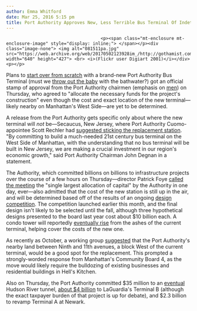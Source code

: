 ```yaml
---
author: Emma Whitford
date: Mar 25, 2016 5:15 pm
title: Port Authority Approves New, Less Terrible Bus Terminal Of Indeterminate Cost
---
```


	
										<p><span class="mt-enclosure mt-enclosure-image" style="display: inline;"> </span></p><div class="image-none"> <img alt="081511pa.jpg" src="https://web.archive.org/web/20170502123928im_/http://gothamist.com/attachments/nyc_ewhitford/081511pa.jpg" width="640" height="427"> <br> <i>(Flickr user Digiart 2001)</i></div> <p></p>

<p>Plans to <a href="https://web.archive.org/web/20170502123928/http://gothamist.com/2015/10/23/port_authority_redesign.php">start over from scratch</a> with a brand-new Port Authority Bus Terminal (must we <a href="https://web.archive.org/web/20170502123928/http://gothamist.com/2015/02/26/bathroom_humor_air_quotes.php">throw out the baby</a> with the bathwater?) got an official stamp of approval from the Port Authority chairmen (emphasis on <a href="https://web.archive.org/web/20170502123928/https://twitter.com/katehinds/status/713064507866787841">men</a>) on Thursday, who agreed to &quot;allocate the necessary funds for the project&apos;s construction&quot; even though the cost and exact location of the new terminal&#x2014;likely nearby on Manhattan&apos;s West Side&#x2014;are yet to be determined. </p>

<p>A release from the Port Authority gets specific only about where the new terminal will <em>not</em> be&#x2014;Secaucus, New Jersey, where Port Authority Cuomo-appointee Scott Rechler had <a href="https://web.archive.org/web/20170502123928/http://www.bloomberg.com/news/articles/2016-03-24/commuters-rejoice-new-port-authority-bus-station-will-be-in-nyc">suggested sticking the replacement station</a>. &quot;By committing to build a much-needed 21st century bus terminal on the West Side of Manhattan, with the understanding that no bus terminal will be built in New Jersey, we are making a crucial investment in our region&apos;s economic growth,&quot; said Port Authority Chairman John Degnan in a statement. </p>

<p>The Authority, which committed billions on billions to infrastructure projects over the course of a few hours on Thursday&#x2014;director Patrick Foye <a href="https://web.archive.org/web/20170502123928/http://www.nytimes.com/2016/03/25/nyregion/port-authority-pledges-billions-for-airport-upgrades-and-new-bus-terminal.html?_r=0&amp;mtrref=undefined&amp;gwh=5AB30258C4676DD7327844391E20E013&amp;gwt=pay">called the meeting</a> the &quot;single largest allocation of capital&quot; by the Authority in one day, ever&#x2014;also admitted that the cost of the new station is still up in the air, and will be determined based off of the results of an ongoing <a href="https://web.archive.org/web/20170502123928/http://www.panynj.gov/bus-terminals/pabt-bus-terminal-design.html">design competition</a>. The competition launched earlier this month, and the final design isn&apos;t likely to be selected until the fall, although three hypothetical designs presented to the board last year cost about $10 billion each. A condo tower will reportedly <a href="https://web.archive.org/web/20170502123928/http://therealdeal.com/2015/10/23/port-authority-bus-terminal-redesign-could-cost-10b/">eventually rise</a> from the ashes of the current terminal, helping cover the costs of the new one. </p>

<p>As recently as October, a working group <a href="https://web.archive.org/web/20170502123928/https://www.dnainfo.com/new-york/20160325/hells-kitchen-clinton/new-port-authority-bus-terminal-coming-west-side-board-says">suggested</a> that the Port Authority&apos;s nearby land between Ninth and 11th avenues, a block West of the current terminal, would be a good spot for the replacement. This prompted a strongly-worded response from Manhattan&apos;s Community Board 4, as the move would likely require the bulldozing of existing businesses and residential buildings in Hell&apos;s Kitchen. </p>

<p>Also on Thursday, the Port Authority committed $35 million to an <a href="https://web.archive.org/web/20170502123928/http://gothamist.com/2016/03/24/tunnel_hudson_river_gateway.php">eventual</a> Hudson River tunnel, <a href="https://web.archive.org/web/20170502123928/http://gothamist.com/2016/03/24/port_authority_approves_funding_for.php">about $4 billion</a> to LaGuardia&apos;s Terminal B (although the exact taxpayer burden of that project is up for debate), and $2.3 billion to revamp Terminal A at Newark. </p>					
										
									
				